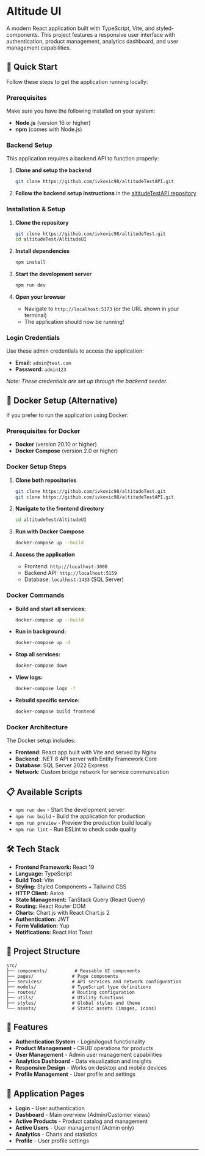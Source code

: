 # Altitude UI

A modern React application built with TypeScript, Vite, and styled-components. This project features a responsive user interface with authentication, product management, analytics dashboard, and user management capabilities.

## 🚀 Quick Start

Follow these steps to get the application running locally:

### Prerequisites

Make sure you have the following installed on your system:
- **Node.js** (version 16 or higher)
- **npm** (comes with Node.js)

### Backend Setup

This application requires a backend API to function properly:

1. **Clone and setup the backend**
   ```bash
   git clone https://github.com/ivkovic98/altitudeTestAPI.git
   ```
   
2. **Follow the backend setup instructions** in the [altitudeTestAPI repository](https://github.com/ivkovic98/altitudeTestAPI)

### Installation & Setup

1. **Clone the repository**
   ```bash
   git clone https://github.com/ivkovic98/altitudeTest.git
   cd altitudeTest/AltitudeUI
   ```

2. **Install dependencies**
   ```bash
   npm install
   ```

3. **Start the development server**
   ```bash
   npm run dev
   ```

4. **Open your browser**
   - Navigate to `http://localhost:5173` (or the URL shown in your terminal)
   - The application should now be running!

### Login Credentials

Use these admin credentials to access the application:
- **Email:** `admin@test.com`
- **Password:** `admin123`

*Note: These credentials are set up through the backend seeder.*

## 🐳 Docker Setup (Alternative)

If you prefer to run the application using Docker:

### Prerequisites for Docker
- **Docker** (version 20.10 or higher)
- **Docker Compose** (version 2.0 or higher)

### Docker Setup Steps

1. **Clone both repositories**
   ```bash
   git clone https://github.com/ivkovic98/altitudeTest.git
   git clone https://github.com/ivkovic98/altitudeTestAPI.git
   ```

2. **Navigate to the frontend directory**
   ```bash
   cd altitudeTest/AltitudeUI
   ```

3. **Run with Docker Compose**
   ```bash
   docker-compose up --build
   ```

4. **Access the application**
   - Frontend: `http://localhost:3000`
   - Backend API: `http://localhost:5159`
   - Database: `localhost:1433` (SQL Server)

### Docker Commands

- **Build and start all services:**
  ```bash
  docker-compose up --build
  ```

- **Run in background:**
  ```bash
  docker-compose up -d
  ```

- **Stop all services:**
  ```bash
  docker-compose down
  ```

- **View logs:**
  ```bash
  docker-compose logs -f
  ```

- **Rebuild specific service:**
  ```bash
  docker-compose build frontend
  ```

### Docker Architecture
        
The Docker setup includes:
- **Frontend**: React app built with Vite and served by Nginx
- **Backend**: .NET 8 API server with Entity Framework Core
- **Database**: SQL Server 2022 Express
- **Network**: Custom bridge network for service communication

## 📋 Available Scripts

- `npm run dev` - Start the development server
- `npm run build` - Build the application for production
- `npm run preview` - Preview the production build locally
- `npm run lint` - Run ESLint to check code quality

## 🛠️ Tech Stack

- **Frontend Framework:** React 19
- **Language:** TypeScript
- **Build Tool:** Vite
- **Styling:** Styled Components + Tailwind CSS
- **HTTP Client:** Axios
- **State Management:** TanStack Query (React Query)
- **Routing:** React Router DOM
- **Charts:** Chart.js with React Chart.js 2
- **Authentication:** JWT
- **Form Validation:** Yup
- **Notifications:** React Hot Toast

## 📁 Project Structure

```
src/
├── components/          # Reusable UI components
├── pages/              # Page components
├── services/           # API services and network configuration
├── models/             # TypeScript type definitions
├── routes/             # Routing configuration
├── utils/              # Utility functions
├── styles/             # Global styles and theme
└── assets/             # Static assets (images, icons)
```

## 🌟 Features

- **Authentication System** - Login/logout functionality
- **Product Management** - CRUD operations for products
- **User Management** - Admin user management capabilities
- **Analytics Dashboard** - Data visualization and insights
- **Responsive Design** - Works on desktop and mobile devices
- **Profile Management** - User profile and settings

## 📱 Application Pages

- **Login** - User authentication
- **Dashboard** - Main overview (Admin/Customer views)
- **Active Products** - Product catalog and management
- **Active Users** - User management (Admin only)
- **Analytics** - Charts and statistics
- **Profile** - User profile settings

---

